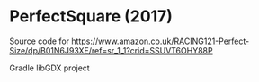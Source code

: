 # PerfectSquare (2017)
Source code for https://www.amazon.co.uk/RACING121-Perfect-Size/dp/B01N6J93XE/ref=sr_1_1?crid=SSUVT6OHY88P

Gradle libGDX project

